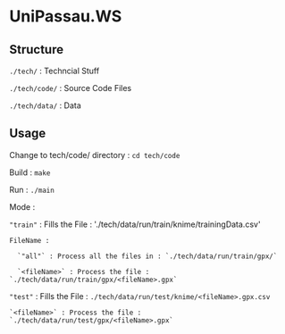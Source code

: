 # UniPassau.WS

## Structure

`./tech/` : Techncial Stuff

  `./tech/code/` : Source Code Files
  
  `./tech/data/` : Data

## Usage

Change to tech/code/ directory : `cd tech/code`

Build : `make`

Run : `./main`

Mode :

  `"train"` : Fills the File : './tech/data/run/train/knime/trainingData.csv'
  
    FileName :
    
      `"all"` : Process all the files in : `./tech/data/run/train/gpx/`
      
      `<fileName>` : Process the file : `./tech/data/run/train/gpx/<fileName>.gpx`
      
  `"test"` : Fills the File : `./tech/data/run/test/knime/<fileName>.gpx.csv`
  
    `<fileName>` : Process the file : `./tech/data/run/test/gpx/<fileName>.gpx`
    
      
